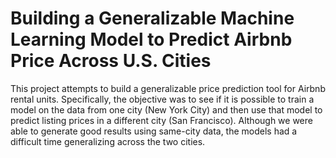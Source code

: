 # Building a Generalizable Machine Learning Model to Predict Airbnb Price Across U.S. Cities

This project attempts to build a generalizable
price prediction tool for Airbnb rental units.
Specifically, the objective was to see if it is
possible to train a model on the data from one
city (New York City) and then use that model
to predict listing prices in a different city (San
Francisco). Although we were able to generate
good results using same-city data, the models
had a difficult time generalizing across the two
cities.
